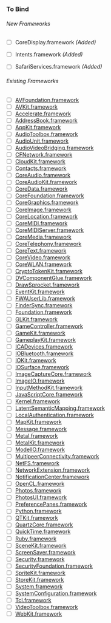 ### To Bind
###### New Frameworks
- [ ] CoreDisplay.framework *(Added)*
- [ ] Intents.framework *(Added)*
- [ ] SafariServices.framework *(Added)*


###### Existing Frameworks
- [ ] [AVFoundation.framework](https://github.com/xamarin/xamarin-macios/wiki/AVFoundation-macOS-Beta1)
- [ ] [AVKit.framework](https://github.com/xamarin/xamarin-macios/wiki/AVKit-macOS-Beta1)
- [ ] [Accelerate.framework](https://github.com/xamarin/xamarin-macios/wiki/Accelerate-macOS-Beta1)
- [ ] [AddressBook.framework](https://github.com/xamarin/xamarin-macios/wiki/AddressBook-macOS-Beta1)
- [ ] [AppKit.framework](https://github.com/xamarin/xamarin-macios/wiki/AppKit-macOS-Beta1)
- [ ] [AudioToolbox.framework](https://github.com/xamarin/xamarin-macios/wiki/AudioToolbox-macOS-Beta1)
- [ ] [AudioUnit.framework](https://github.com/xamarin/xamarin-macios/wiki/AudioUnit-macOS-Beta1)
- [ ] [AudioVideoBridging.framework](https://github.com/xamarin/xamarin-macios/wiki/AudioVideoBridging-macOS-Beta1)
- [ ] [CFNetwork.framework](https://github.com/xamarin/xamarin-macios/wiki/CFNetwork-macOS-Beta1)
- [ ] [CloudKit.framework](https://github.com/xamarin/xamarin-macios/wiki/CloudKit-macOS-Beta1)
- [ ] [Contacts.framework](https://github.com/xamarin/xamarin-macios/wiki/Contacts-macOS-Beta1)
- [ ] [CoreAudio.framework](https://github.com/xamarin/xamarin-macios/wiki/CoreAudio-macOS-Beta1)
- [ ] [CoreAudioKit.framework](https://github.com/xamarin/xamarin-macios/wiki/CoreAudioKit-macOS-Beta1)
- [ ] [CoreData.framework](https://github.com/xamarin/xamarin-macios/wiki/CoreData-macOS-Beta1)
- [ ] [CoreFoundation.framework](https://github.com/xamarin/xamarin-macios/wiki/CoreFoundation-macOS-Beta1)
- [ ] [CoreGraphics.framework](https://github.com/xamarin/xamarin-macios/wiki/CoreGraphics-macOS-Beta1)
- [ ] [CoreImage.framework](https://github.com/xamarin/xamarin-macios/wiki/CoreImage-macOS-Beta1)
- [ ] [CoreLocation.framework](https://github.com/xamarin/xamarin-macios/wiki/CoreLocation-macOS-Beta1)
- [ ] [CoreMIDI.framework](https://github.com/xamarin/xamarin-macios/wiki/CoreMIDI-macOS-Beta1)
- [ ] [CoreMIDIServer.framework](https://github.com/xamarin/xamarin-macios/wiki/CoreMIDIServer-macOS-Beta1)
- [ ] [CoreMedia.framework](https://github.com/xamarin/xamarin-macios/wiki/CoreMedia-macOS-Beta1)
- [ ] [CoreTelephony.framework](https://github.com/xamarin/xamarin-macios/wiki/CoreTelephony-macOS-Beta1)
- [ ] [CoreText.framework](https://github.com/xamarin/xamarin-macios/wiki/CoreText-macOS-Beta1)
- [ ] [CoreVideo.framework](https://github.com/xamarin/xamarin-macios/wiki/CoreVideo-macOS-Beta1)
- [ ] [CoreWLAN.framework](https://github.com/xamarin/xamarin-macios/wiki/CoreWLAN-macOS-Beta1)
- [ ] [CryptoTokenKit.framework](https://github.com/xamarin/xamarin-macios/wiki/CryptoTokenKit-macOS-Beta1)
- [ ] [DVComponentGlue.framework](https://github.com/xamarin/xamarin-macios/wiki/DVComponentGlue-macOS-Beta1)
- [ ] [DrawSprocket.framework](https://github.com/xamarin/xamarin-macios/wiki/DrawSprocket-macOS-Beta1)
- [ ] [EventKit.framework](https://github.com/xamarin/xamarin-macios/wiki/EventKit-macOS-Beta1)
- [ ] [FWAUserLib.framework](https://github.com/xamarin/xamarin-macios/wiki/FWAUserLib-macOS-Beta1)
- [ ] [FinderSync.framework](https://github.com/xamarin/xamarin-macios/wiki/FinderSync-macOS-Beta1)
- [ ] [Foundation.framework](https://github.com/xamarin/xamarin-macios/wiki/Foundation-macOS-Beta1)
- [ ] [GLKit.framework](https://github.com/xamarin/xamarin-macios/wiki/GLKit-macOS-Beta1)
- [ ] [GameController.framework](https://github.com/xamarin/xamarin-macios/wiki/GameController-macOS-Beta1)
- [ ] [GameKit.framework](https://github.com/xamarin/xamarin-macios/wiki/GameKit-macOS-Beta1)
- [ ] [GameplayKit.framework](https://github.com/xamarin/xamarin-macios/wiki/GameplayKit-macOS-Beta1)
- [ ] [ICADevices.framework](https://github.com/xamarin/xamarin-macios/wiki/ICADevices-macOS-Beta1)
- [ ] [IOBluetooth.framework](https://github.com/xamarin/xamarin-macios/wiki/IOBluetooth-macOS-Beta1)
- [ ] [IOKit.framework](https://github.com/xamarin/xamarin-macios/wiki/IOKit-macOS-Beta1)
- [ ] [IOSurface.framework](https://github.com/xamarin/xamarin-macios/wiki/IOSurface-macOS-Beta1)
- [ ] [ImageCaptureCore.framework](https://github.com/xamarin/xamarin-macios/wiki/ImageCaptureCore-macOS-Beta1)
- [ ] [ImageIO.framework](https://github.com/xamarin/xamarin-macios/wiki/ImageIO-macOS-Beta1)
- [ ] [InputMethodKit.framework](https://github.com/xamarin/xamarin-macios/wiki/InputMethodKit-macOS-Beta1)
- [ ] [JavaScriptCore.framework](https://github.com/xamarin/xamarin-macios/wiki/JavaScriptCore-macOS-Beta1)
- [ ] [Kernel.framework](https://github.com/xamarin/xamarin-macios/wiki/Kernel-macOS-Beta1)
- [ ] [LatentSemanticMapping.framework](https://github.com/xamarin/xamarin-macios/wiki/LatentSemanticMapping-macOS-Beta1)
- [ ] [LocalAuthentication.framework](https://github.com/xamarin/xamarin-macios/wiki/LocalAuthentication-macOS-Beta1)
- [ ] [MapKit.framework](https://github.com/xamarin/xamarin-macios/wiki/MapKit-macOS-Beta1)
- [ ] [Message.framework](https://github.com/xamarin/xamarin-macios/wiki/Message-macOS-Beta1)
- [ ] [Metal.framework](https://github.com/xamarin/xamarin-macios/wiki/Metal-macOS-Beta1)
- [ ] [MetalKit.framework](https://github.com/xamarin/xamarin-macios/wiki/MetalKit-macOS-Beta1)
- [ ] [ModelIO.framework](https://github.com/xamarin/xamarin-macios/wiki/ModelIO-macOS-Beta1)
- [ ] [MultipeerConnectivity.framework](https://github.com/xamarin/xamarin-macios/wiki/MultipeerConnectivity-macOS-Beta1)
- [ ] [NetFS.framework](https://github.com/xamarin/xamarin-macios/wiki/NetFS-macOS-Beta1)
- [ ] [NetworkExtension.framework](https://github.com/xamarin/xamarin-macios/wiki/NetworkExtension-macOS-Beta1)
- [ ] [NotificationCenter.framework](https://github.com/xamarin/xamarin-macios/wiki/NotificationCenter-macOS-Beta1)
- [ ] [OpenCL.framework](https://github.com/xamarin/xamarin-macios/wiki/OpenCL-macOS-Beta1)
- [ ] [Photos.framework](https://github.com/xamarin/xamarin-macios/wiki/Photos-macOS-Beta1)
- [ ] [PhotosUI.framework](https://github.com/xamarin/xamarin-macios/wiki/PhotosUI-macOS-Beta1)
- [ ] [PreferencePanes.framework](https://github.com/xamarin/xamarin-macios/wiki/PreferencePanes-macOS-Beta1)
- [ ] [Python.framework](https://github.com/xamarin/xamarin-macios/wiki/Python-macOS-Beta1)
- [ ] [QTKit.framework](https://github.com/xamarin/xamarin-macios/wiki/QTKit-macOS-Beta1)
- [ ] [QuartzCore.framework](https://github.com/xamarin/xamarin-macios/wiki/QuartzCore-macOS-Beta1)
- [ ] [QuickTime.framework](https://github.com/xamarin/xamarin-macios/wiki/QuickTime-macOS-Beta1)
- [ ] [Ruby.framework](https://github.com/xamarin/xamarin-macios/wiki/Ruby-macOS-Beta1)
- [ ] [SceneKit.framework](https://github.com/xamarin/xamarin-macios/wiki/SceneKit-macOS-Beta1)
- [ ] [ScreenSaver.framework](https://github.com/xamarin/xamarin-macios/wiki/ScreenSaver-macOS-Beta1)
- [ ] [Security.framework](https://github.com/xamarin/xamarin-macios/wiki/Security-macOS-Beta1)
- [ ] [SecurityFoundation.framework](https://github.com/xamarin/xamarin-macios/wiki/SecurityFoundation-macOS-Beta1)
- [ ] [SpriteKit.framework](https://github.com/xamarin/xamarin-macios/wiki/SpriteKit-macOS-Beta1)
- [ ] [StoreKit.framework](https://github.com/xamarin/xamarin-macios/wiki/StoreKit-macOS-Beta1)
- [ ] [System.framework](https://github.com/xamarin/xamarin-macios/wiki/System-macOS-Beta1)
- [ ] [SystemConfiguration.framework](https://github.com/xamarin/xamarin-macios/wiki/SystemConfiguration-macOS-Beta1)
- [ ] [Tcl.framework](https://github.com/xamarin/xamarin-macios/wiki/Tcl-macOS-Beta1)
- [ ] [VideoToolbox.framework](https://github.com/xamarin/xamarin-macios/wiki/VideoToolbox-macOS-Beta1)
- [ ] [WebKit.framework](https://github.com/xamarin/xamarin-macios/wiki/WebKit-macOS-Beta1)
